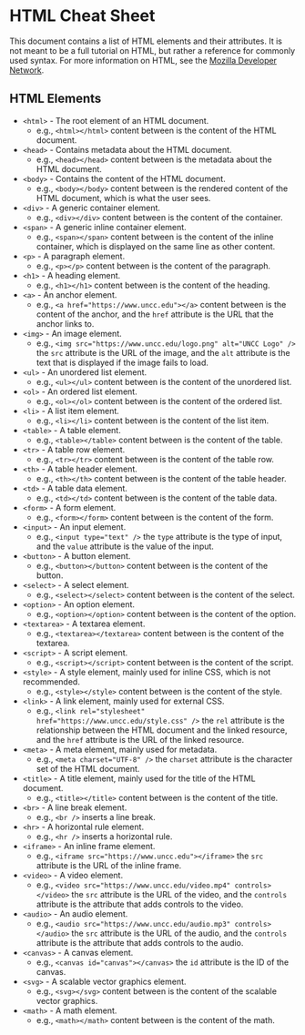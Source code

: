 # HTML Cheat Sheet

This document contains a list of HTML elements and their attributes. It is not meant to be a full tutorial on HTML, but rather a reference for commonly used syntax. For more information on HTML, see the [Mozilla Developer Network](https://developer.mozilla.org/en-US/docs/Web/HTML).

## HTML Elements

- `<html>` - The root element of an HTML document.
  - e.g., `<html></html>` content between is the content of the HTML document.
- `<head>` - Contains metadata about the HTML document.
  - e.g., `<head></head>` content between is the metadata about the HTML document.
- `<body>` - Contains the content of the HTML document.
  - e.g., `<body></body>` content between is the rendered content of the HTML document, which is what the user sees.
- `<div>` - A generic container element.
  - e.g., `<div></div>` content between is the content of the container.
- `<span>` - A generic inline container element.
  - e.g., `<span></span>` content between is the content of the inline container, which is displayed on the same line as other content.
- `<p>` - A paragraph element.
  - e.g., `<p></p>` content between is the content of the paragraph.
- `<h1>` - A heading element.
  - e.g., `<h1></h1>` content between is the content of the heading.
- `<a>` - An anchor element.
  - e.g., `<a href="https://www.uncc.edu"></a>` content between is the content of the anchor, and the `href` attribute is the URL that the anchor links to.
- `<img>` - An image element.
  - e.g., `<img src="https://www.uncc.edu/logo.png" alt="UNCC Logo" />` the `src` attribute is the URL of the image, and the `alt` attribute is the text that is displayed if the image fails to load.
- `<ul>` - An unordered list element.
  - e.g., `<ul></ul>` content between is the content of the unordered list.
- `<ol>` - An ordered list element.
  - e.g., `<ol></ol>` content between is the content of the ordered list.
- `<li>` - A list item element.
  - e.g., `<li></li>` content between is the content of the list item.
- `<table>` - A table element.
  - e.g., `<table></table>` content between is the content of the table.
- `<tr>` - A table row element.
  - e.g., `<tr></tr>` content between is the content of the table row.
- `<th>` - A table header element.
  - e.g., `<th></th>` content between is the content of the table header.
- `<td>` - A table data element.
  - e.g., `<td></td>` content between is the content of the table data.
- `<form>` - A form element.
  - e.g., `<form></form>` content between is the content of the form.
- `<input>` - An input element.
  - e.g., `<input type="text" />` the `type` attribute is the type of input, and the `value` attribute is the value of the input.
- `<button>` - A button element.
  - e.g., `<button></button>` content between is the content of the button.
- `<select>` - A select element.
  - e.g., `<select></select>` content between is the content of the select.
- `<option>` - An option element.
  - e.g., `<option></option>` content between is the content of the option.
- `<textarea>` - A textarea element.
  - e.g., `<textarea></textarea>` content between is the content of the textarea.
- `<script>` - A script element.
  - e.g., `<script></script>` content between is the content of the script.
- `<style>` - A style element, mainly used for inline CSS, which is not recommended.
  - e.g., `<style></style>` content between is the content of the style.
- `<link>` - A link element, mainly used for external CSS.
  - e.g., `<link rel="stylesheet" href="https://www.uncc.edu/style.css" />` the `rel` attribute is the relationship between the HTML document and the linked resource, and the `href` attribute is the URL of the linked resource.
- `<meta>` - A meta element, mainly used for metadata.
  - e.g., `<meta charset="UTF-8" />` the `charset` attribute is the character set of the HTML document.
- `<title>` - A title element, mainly used for the title of the HTML document.
  - e.g., `<title></title>` content between is the content of the title.
- `<br>` - A line break element.
  - e.g., `<br />` inserts a line break.
- `<hr>` - A horizontal rule element.
  - e.g., `<hr />` inserts a horizontal rule.
- `<iframe>` - An inline frame element.
  - e.g., `<iframe src="https://www.uncc.edu"></iframe>` the `src` attribute is the URL of the inline frame.
- `<video>` - A video element.
  - e.g., `<video src="https://www.uncc.edu/video.mp4" controls></video>` the `src` attribute is the URL of the video, and the `controls` attribute is the attribute that adds controls to the video.
- `<audio>` - An audio element.
  - e.g., `<audio src="https://www.uncc.edu/audio.mp3" controls></audio>` the `src` attribute is the URL of the audio, and the `controls` attribute is the attribute that adds controls to the audio.
- `<canvas>` - A canvas element.
  - e.g., `<canvas id="canvas"></canvas>` the `id` attribute is the ID of the canvas.
- `<svg>` - A scalable vector graphics element.
  - e.g., `<svg></svg>` content between is the content of the scalable vector graphics.
- `<math>` - A math element.
  - e.g., `<math></math>` content between is the content of the math.

